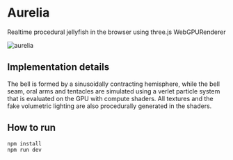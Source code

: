 # Aurelia

Realtime procedural jellyfish in the browser using three.js WebGPURenderer

![aurelia](https://github.com/user-attachments/assets/21b278f3-f42b-4b43-aa06-1ed5d734c949)

## Implementation details

The bell is formed by a sinusoidally contracting hemisphere, while the bell seam, oral arms and tentacles are simulated using a verlet particle system that is evaluated on the GPU with compute shaders. All textures and the fake volumetric lighting are also procedurally generated in the shaders.

## How to run
```
npm install
npm run dev
```
